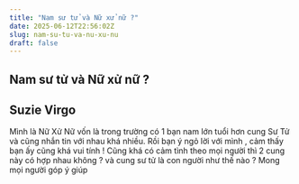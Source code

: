 ```yaml
---
title: "Nam sư tử và Nữ xử nữ ?"
date: 2025-06-12T22:56:02Z
slug: nam-su-tu-va-nu-xu-nu
draft: false
---
```


## Nam sư tử và Nữ xử nữ ?

## Suzie Virgo

Mình là Nữ Xử Nữ vốn là trong trường có 1 bạn nam lớn tuổi hơn cung Sư Tử và cũng nhắn tin với nhau khá nhiều.
Rồi bạn ý ngỏ lời với mình , cảm thấy bạn ấy cũng khá vui tính ! Cũng khá có cảm tình  theo mọi người thì 2 cung này có hợp nhau không ? và cung sư tử là con người như thế nào ? Mong mọi người góp ý giúp